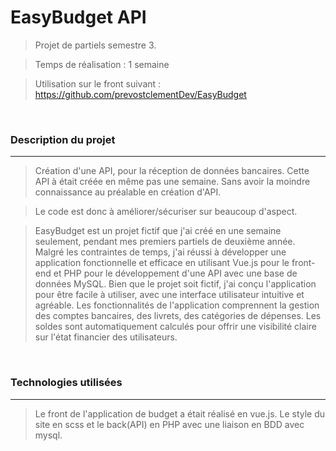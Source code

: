 # EasyBudget API
> Projet de partiels semestre 3.

> Temps de réalisation : 1 semaine

>  Utilisation sur le front suivant : https://github.com/prevostclementDev/EasyBudget

<br>

### Description du projet

<hr>

> Création d'une API, pour la réception de données bancaires. Cette API à était créée en même pas une semaine. Sans avoir la moindre connaissance au préalable en création d'API. 

> Le code est donc à améliorer/sécuriser sur beaucoup d'aspect.

>EasyBudget est un projet fictif que j'ai créé en une semaine seulement, pendant mes premiers partiels de deuxième année. Malgré les contraintes de temps, j'ai réussi à développer une application fonctionnelle et efficace en utilisant Vue.js pour le front-end et PHP pour le développement d'une API avec une base de données MySQL.
Bien que le projet soit fictif, j'ai conçu l'application pour être facile à utiliser, avec une interface utilisateur intuitive et agréable. Les fonctionnalités de l'application comprennent la gestion des comptes bancaires, des livrets, des catégories de dépenses. Les soldes sont automatiquement calculés pour offrir une visibilité claire sur l'état financier des utilisateurs.


<br>

### Technologies utilisées

<hr>

> Le front de l'application de budget a était réalisé en vue.js. Le style du site en scss et le back(API) en PHP avec une liaison en BDD avec mysql.
